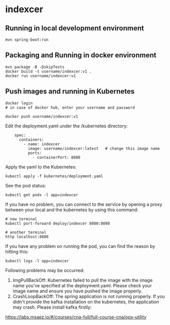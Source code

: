 # indexcer

## Running in local development environment

```
mvn spring-boot:run
```

## Packaging and Running in docker environment

```
mvn package -B -DskipTests
docker build -t username/indexcer:v1 .
docker run username/indexcer:v1
```

## Push images and running in Kubernetes

```
docker login 
# in case of docker hub, enter your username and password

docker push username/indexcer:v1
```

Edit the deployment.yaml under the /kubernetes directory:
```
    spec:
      containers:
        - name: indexcer
          image: username/indexcer:latest   # change this image name
          ports:
            - containerPort: 8080

```

Apply the yaml to the Kubernetes:
```
kubectl apply -f kubernetes/deployment.yaml
```

See the pod status:
```
kubectl get pods -l app=indexcer
```

If you have no problem, you can connect to the service by opening a proxy between your local and the kubernetes by using this command:
```
# new terminal
kubectl port-forward deploy/indexcer 8080:8080

# another terminal
http localhost:8080
```

If you have any problem on running the pod, you can find the reason by hitting this:
```
kubectl logs -l app=indexcer
```

Following problems may be occurred:

1. ImgPullBackOff:  Kubernetes failed to pull the image with the image name you've specified at the deployment.yaml. Please check your image name and ensure you have pushed the image properly.
1. CrashLoopBackOff: The spring application is not running properly. If you didn't provide the kafka installation on the kubernetes, the application may crash. Please install kafka firstly:

https://labs.msaez.io/#/courses/cna-full/full-course-cna/ops-utility

